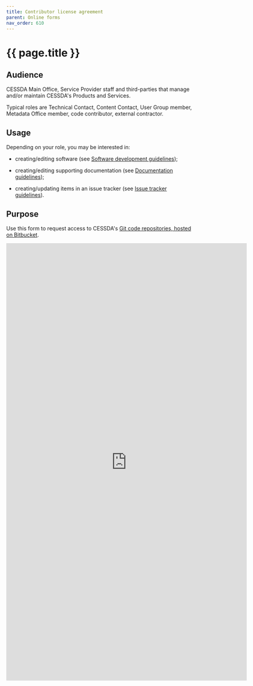 ```yaml
---
title: Contributor license agreement
parent: Online forms
nav_order: 610
---
```


# {{ page.title }}

## Audience

CESSDA Main Office, Service Provider staff and third-parties that manage and/or maintain CESSDA's Products and Services.

Typical roles are Technical Contact, Content Contact, User Group member, Metadata Office member,
code contributor, external contractor.

## Usage

Depending on your role, you may be interested in:

* creating/editing software (see [Software development guidelines](https://docs.tech.cessda.eu/software/index.html));

* creating/editing supporting documentation (see [Documentation guidelines](https://docs.tech.cessda.eu/sml/ca1-documentation.html));

* creating/updating items in an issue tracker (see [Issue tracker guidelines](https://docs.tech.cessda.eu/index.html)).

## Purpose

Use this form to request access to CESSDA's [Git code repositories, hosted on Bitbucket](https://bitbucket.org/cessda/).

<iframe src="https://docs.google.com/forms/d/e/1FAIpQLSfS2sOjZ2Ax5nIhvONY5E1yVsDgMkNzl0yw2TbMTA-5MYdCXQ/viewform?embedded=true" width="640" height="1163" frameborder="0" marginheight="0" marginwidth="0">Loading…</iframe>
